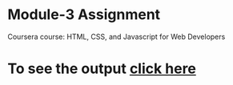 

# Module-3 Assignment

Coursera course: HTML, CSS, and Javascript for Web Developers

# To see the output [click here](#)

